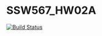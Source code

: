 # SSW567_HW02A

[![Build Status](https://app.travis-ci.com/joantubungbanua/SSW567_HW02A.svg?branch=main)](https://app.travis-ci.com/joantubungbanua/SSW567_HW02A)
